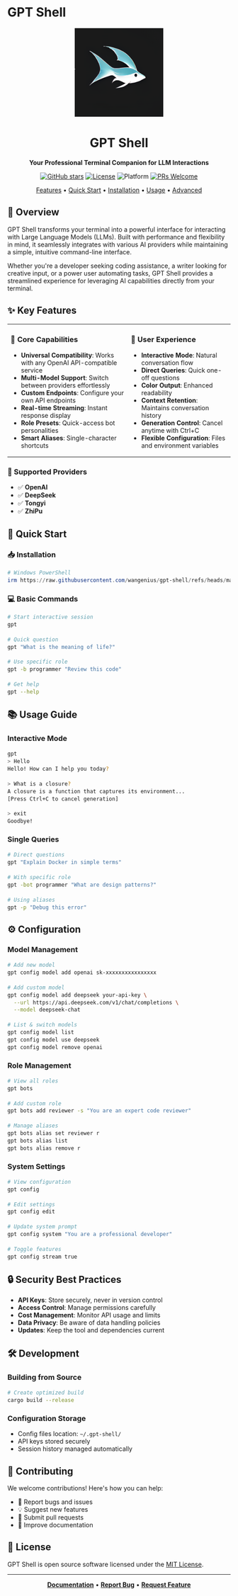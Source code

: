 # GPT Shell

<div align="center">
  
  <img src="assets/icon.png" alt="GPT Shell Logo" width="200">

  <h1>GPT Shell</h1>
  <p><strong>Your Professional Terminal Companion for LLM Interactions</strong></p>

  [![GitHub stars](https://img.shields.io/github/stars/wangenius/gpt-shell)](https://github.com/wangenius/gpt-shell/stargazers)
  [![License](https://img.shields.io/github/license/wangenius/gpt-shell)](https://github.com/wangenius/gpt-shell/blob/main/LICENSE)
  ![Platform](https://img.shields.io/badge/platform-windows%20%7C%20macos%20%7C%20linux-blue)
  [![PRs Welcome](https://img.shields.io/badge/PRs-welcome-brightgreen.svg)](https://github.com/wangenius/gpt-shell/pulls)

  <p align="center">
    <a href="#-key-features">Features</a> •
    <a href="#-quick-start">Quick Start</a> •
    <a href="#-installation">Installation</a> •
    <a href="#-usage">Usage</a> •
    <a href="#-advanced">Advanced</a>
  </p>

</div>

## 🌟 Overview

GPT Shell transforms your terminal into a powerful interface for interacting with Large Language Models (LLMs). Built with performance and flexibility in mind, it seamlessly integrates with various AI providers while maintaining a simple, intuitive command-line interface.

Whether you're a developer seeking coding assistance, a writer looking for creative input, or a power user automating tasks, GPT Shell provides a streamlined experience for leveraging AI capabilities directly from your terminal.

## ✨ Key Features

<table>
<tr>
<td>

### 🔌 Core Capabilities
- **Universal Compatibility**: Works with any OpenAI API-compatible service
- **Multi-Model Support**: Switch between providers effortlessly
- **Custom Endpoints**: Configure your own API endpoints
- **Real-time Streaming**: Instant response display
- **Role Presets**: Quick-access bot personalities
- **Smart Aliases**: Single-character shortcuts

</td>
<td>

### 🎯 User Experience
- **Interactive Mode**: Natural conversation flow
- **Direct Queries**: Quick one-off questions
- **Color Output**: Enhanced readability
- **Context Retention**: Maintains conversation history
- **Generation Control**: Cancel anytime with Ctrl+C
- **Flexible Configuration**: Files and environment variables

</td>
</tr>
</table>

### 🤖 Supported Providers

- ✅ **OpenAI**
- ✅ **DeepSeek**
- ✅ **Tongyi**
- ✅ **ZhiPu**


## 🚀 Quick Start

### 📥 Installation

```powershell
# Windows PowerShell
irm https://raw.githubusercontent.com/wangenius/gpt-shell/refs/heads/master/install.ps1 | iex
```

### 💻 Basic Commands

```bash
# Start interactive session
gpt

# Quick question
gpt "What is the meaning of life?"

# Use specific role
gpt -b programmer "Review this code"

# Get help
gpt --help
```

## 📚 Usage Guide

### Interactive Mode
```bash
gpt
> Hello
Hello! How can I help you today?

> What is a closure?
A closure is a function that captures its environment...
[Press Ctrl+C to cancel generation]

> exit
Goodbye!
```

### Single Queries
```bash
# Direct questions
gpt "Explain Docker in simple terms"

# With specific role
gpt -bot programmer "What are design patterns?"

# Using aliases
gpt -p "Debug this error"
```

## ⚙️ Configuration

### Model Management
```bash
# Add new model
gpt config model add openai sk-xxxxxxxxxxxxxxxx

# Add custom model
gpt config model add deepseek your-api-key \
  --url https://api.deepseek.com/v1/chat/completions \
  --model deepseek-chat

# List & switch models
gpt config model list
gpt config model use deepseek
gpt config model remove openai
```

### Role Management
```bash
# View all roles
gpt bots

# Add custom role
gpt bots add reviewer -s "You are an expert code reviewer"

# Manage aliases
gpt bots alias set reviewer r
gpt bots alias list
gpt bots alias remove r
```

### System Settings
```bash
# View configuration
gpt config

# Edit settings
gpt config edit

# Update system prompt
gpt config system "You are a professional developer"

# Toggle features
gpt config stream true
```

## 🔒 Security Best Practices

- **API Keys**: Store securely, never in version control
- **Access Control**: Manage permissions carefully
- **Cost Management**: Monitor API usage and limits
- **Data Privacy**: Be aware of data handling policies
- **Updates**: Keep the tool and dependencies current

## 🛠️ Development

### Building from Source
```bash
# Create optimized build
cargo build --release
```

### Configuration Storage
- Config files location: `~/.gpt-shell/`
- API keys stored securely
- Session history managed automatically

## 🤝 Contributing

We welcome contributions! Here's how you can help:

- 🐛 Report bugs and issues
- 💡 Suggest new features
- 🔧 Submit pull requests
- 📖 Improve documentation

## 📄 License

GPT Shell is open source software licensed under the [MIT License](LICENSE).

---

<div align="center">
  
**[Documentation](https://github.com/wangenius/gpt-shell/wiki)** • 
**[Report Bug](https://github.com/wangenius/gpt-shell/issues)** • 
**[Request Feature](https://github.com/wangenius/gpt-shell/issues)**

</div>

